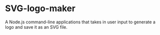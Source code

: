 # SVG-logo-maker
A Node.js command-line applications that takes in user input to generate a logo and save it as an SVG file.
